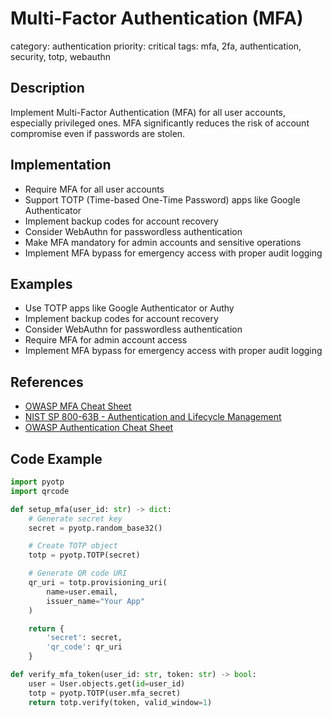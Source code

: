 # Multi-Factor Authentication (MFA)

category: authentication
priority: critical
tags: mfa, 2fa, authentication, security, totp, webauthn

## Description

Implement Multi-Factor Authentication (MFA) for all user accounts, especially privileged ones. MFA significantly reduces the risk of account compromise even if passwords are stolen.

## Implementation

- Require MFA for all user accounts
- Support TOTP (Time-based One-Time Password) apps like Google Authenticator
- Implement backup codes for account recovery
- Consider WebAuthn for passwordless authentication
- Make MFA mandatory for admin accounts and sensitive operations
- Implement MFA bypass for emergency access with proper audit logging

## Examples

- Use TOTP apps like Google Authenticator or Authy
- Implement backup codes for account recovery
- Consider WebAuthn for passwordless authentication
- Require MFA for admin account access
- Implement MFA bypass for emergency access with proper audit logging

## References

- [OWASP MFA Cheat Sheet](https://cheatsheetseries.owasp.org/cheatsheets/Multifactor_Authentication_Cheat_Sheet.html)
- [NIST SP 800-63B - Authentication and Lifecycle Management](https://pages.nist.gov/800-63-3/sp800-63b.html)
- [OWASP Authentication Cheat Sheet](https://cheatsheetseries.owasp.org/cheatsheets/Authentication_Cheat_Sheet.html)

## Code Example

```python
import pyotp
import qrcode

def setup_mfa(user_id: str) -> dict:
    # Generate secret key
    secret = pyotp.random_base32()

    # Create TOTP object
    totp = pyotp.TOTP(secret)

    # Generate QR code URI
    qr_uri = totp.provisioning_uri(
        name=user.email,
        issuer_name="Your App"
    )

    return {
        'secret': secret,
        'qr_code': qr_uri
    }

def verify_mfa_token(user_id: str, token: str) -> bool:
    user = User.objects.get(id=user_id)
    totp = pyotp.TOTP(user.mfa_secret)
    return totp.verify(token, valid_window=1)
```
